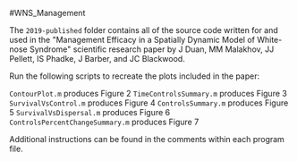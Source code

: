 #WNS_Management

The `2019-published` folder contains all of the source code written for and used in the "Management Efficacy in a Spatially Dynamic Model of White-nose Syndrome" scientific research paper by J Duan, MM Malakhov, JJ Pellett, IS Phadke, J Barber, and JC Blackwood.

Run the following scripts to recreate the plots included in the paper:

   `ContourPlot.m` produces Figure 2
   `TimeControlsSummary.m` produces Figure 3
   `SurvivalVsControl.m` produces Figure 4
   `ControlsSummary.m` produces Figure 5
   `SurvivalVsDispersal.m` produces Figure 6
   `ControlsPercentChangeSummary.m` produces Figure 7

Additional instructions can be found in the comments within each program file.
